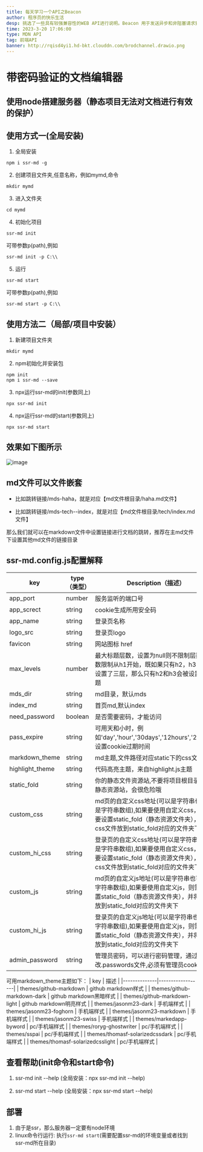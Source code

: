 ```yaml
---
title: 每天学习一个API之Beacon
author: 程序员的快乐生活
desp: 挑选了一些具有较强兼容性的WEB API进行说明。Beacon 用于发送异步和非阻塞请求到服务器
time: 2023-3-20 17:06:00
type: MDN API 
tag: 前端API
banner: http://rqisd4yi1.hd-bkt.clouddn.com/brodchannel.drawio.png
---
```


# 带密码验证的文档编辑器

## 使用node搭建服务器（静态项目无法对文档进行有效的保护）

## 使用方式一(全局安装)

1. 全局安装
```shell
npm i ssr-md -g
```

2. 创建项目文件夹,任意名称，例如mymd,命令
```shell
mkdir mymd
```

3. 进入文件夹
```shell
cd mymd
```

4. 初始化项目
```shell
ssr-md init
```

可带参数p(path),例如
```shell
ssr-md init -p C:\\
```

5. 运行
```shell
ssr-md start
```

可带参数p(path),例如
```shell
ssr-md start -p C:\\
```

## 使用方法二（局部/项目中安装）

1. 新建项目文件夹
```shell
mkdir mymd
```

2. npm初始化并安装包
```shell
npm init
npm i ssr-md --save
```

3. npx运行ssr-md的init(参数同上)
```shell
npx ssr-md init
```

4. npx运行ssr-md的start(参数同上)
```shell
npx ssr-md start
```

## 效果如下图所示

![image](shot.gif)

## md文件可以文件嵌套

* 比如跳转链接/mds-haha，就是对应【md文件根目录/haha.md文件】

* 比如跳转链接/mds-tech--index，就是对应【md文件根目录/tech/index.md文件】

那么我们就可以在markdown文件中设置链接进行文档的跳转，推荐在主md文件下设置其他md文件的链接目录

## ssr-md.config.js配置解释

| key          | type（类型）         | Description（描述）                         | Default（默认） |
|--------------|------------------|-----------------------------------------|-------------|
| app_port   | number           | 服务监听的端口号                               | 8080          |
| app_screct     | string           | cookie生成所用安全码                        | '_app_sercrect1_'          |
| app_name         | string           | 登录页名称                                   | '我的文档'          |
| logo_src   | string          | 登录页logo                         | ""       |
| favicon   | string          | 网站图标 href                        | "favicon.ico"       |
| max_levels   | number          | 最大标题层数，设置为null则不限制层数，层数限制从h1开始，既如果只有h2，h3，h4且设置了三层，那么只有h2和h3会被设置为标题                         | 3       |
| mds_dir      | string | md目录，默认mds                                 | 'mds'     |
| index_md     | string            | 首页md,默认index                                   | 'index'   |
| need_password     | boolean          | 是否需要密码，才能访问                                  | true       |
| pass_expire        | string           | 可用天和小时，例如'day','hour','30days','12hours','2days'... 设置cookie过期时间            | 'day'   |
| markdown_theme      | string          | md主题,文件路径对应static下的css文件                            | 'themes/github-markdown'       |
| highlight_theme | string           | 代码高亮主题，来自highlight.js主题                   | 'highlight/styles/vs2015.min'   |
| static_fold | string           | 你的静态文件资源站,不要将项目根目录作为静态资源站，会很危险哦                   | ''   |
| custom_css   | string          | md页的自定义css地址(可以是字符串也可以是字符串数组),如果要使用自定义css，则需要设置static_fold（静态资源文件夹），并将css文件放到static_fold对应的文件夹下                        | ''       |
| custom_hi_css        | string         | 登录页的自定义css地址(可以是字符串也可以是字符串数组),如果要使用自定义css，则需要设置static_fold（静态资源文件夹），并将css文件放到static_fold对应的文件夹下 | ''   |
| custom_js        | string         | md页的自定义js地址(可以是字符串也可以是字符串数组),如果要使用自定义js，则需要设置static_fold（静态资源文件夹），并将js文件放到static_fold对应的文件夹下 | ''   |
| custom_hi_js        | string         | 登录页的自定义js地址(可以是字符串也可以是字符串数组),如果要使用自定义js，则需要设置static_fold（静态资源文件夹），并将js文件放到static_fold对应的文件夹下 | ''   |
| admin_password        | string         | 管理员密码，可以进行密码管理，通过修改.passwords文件,必须有管理员cookie | ''   |

可用markdown_theme主题如下：
| key          | 描述         |
|--------------|------------------|
| themes/github-markdown   | github markdown样式           |
| themes/github-markdown-dark     |  github markdown黑暗样式           | 
| themes/github-markdown-light         |  github markdown明亮样式           | 
| themes/jasonm23-dark   | 手机端样式          | 
| themes/jasonm23-foghorn   | 手机端样式          |
| themes/jasonm23-markdown   | 手机端样式          |
| themes/jasonm23-swiss   | 手机端样式          |
| themes/markedapp-byword   | pc/手机端样式          |
| themes/roryg-ghostwriter   | pc/手机端样式          |
| themes/sspai   | pc/手机端样式          |
| themes/thomasf-solarizedcssdark   | pc/手机端样式          |
| themes/thomasf-solarizedcsslight   | pc/手机端样式          |


## 查看帮助(init命令和start命令)

1. ssr-md init --help (全局安装：npx ssr-md init --help)

2. ssr-md start --help (全局安装：npx ssr-md start --help)

## 部署

1. 由于是ssr，那么服务器一定要有node环境
2. linux命令行运行: 执行`ssr-md start`(需要配置ssr-md的环境变量或者找到ssr-md所在目录)


